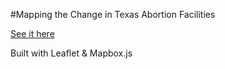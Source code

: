 #Mapping the Change in Texas Abortion Facilities

[See it here](http://www.texastribune.org/2014/03/19/impact-hb2-regulations-abortion-facilities-over-time/)

Built with Leaflet & Mapbox.js